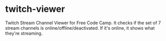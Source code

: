 # twitch-viewer

Twitch Stream Channel Viewer for Free Code Camp. It checks if the set of 7 stream channels is online/offline/deactivated. If it's online, it shows what they're streaming.
